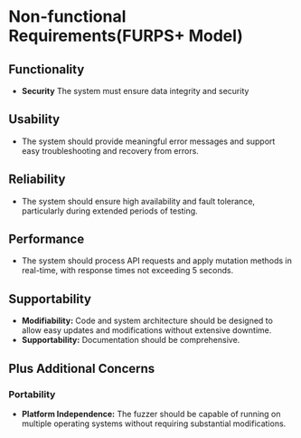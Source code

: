 # Non-functional Requirements(FURPS+ Model)

## Functionality
- **Security** The system must ensure data integrity and security

## Usability
-  The system should provide meaningful error messages and support easy troubleshooting and recovery from errors.

## Reliability
- The system should ensure high availability and fault tolerance, particularly during extended periods of testing.
## Performance
- The system should process API requests and apply mutation methods in real-time, with response times not exceeding 5 seconds.
## Supportability
- **Modifiability:** Code and system architecture should be designed to allow easy updates and modifications without extensive downtime.
- **Supportability:** Documentation should be comprehensive.


## Plus Additional Concerns
### Portability
- **Platform Independence:** The fuzzer should be capable of running on multiple operating systems without requiring substantial modifications.
